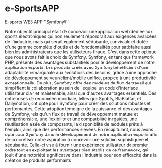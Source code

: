 # e-SportsAPP
 E-sports WEB APP ''Symfony5''
  
Notre objectif principal était de concevoir une application web dédiée aux 
sports électroniques qui non seulement répondrait aux exigences avancées 
de l'industrie, mais qui serait également séduisante, conviviale et dotée d'une 
gamme complète d'outils et de fonctionnalités pour satisfaire aussi bien les 
administrateurs que les utilisateurs finaux. C'est dans cette optique que nous 
avons fait le choix de Symfony.
Symfony, en tant que framework PHP, présente des avantages substantiels 
pour le développement de notre application esports. Les produits créés avec 
Symfony bénéficient d'une adaptabilité remarquable aux évolutions des 
besoins, grâce à une approche de développement serveur/client/mobile 
unifiée, propice à une productivité exceptionnelle. De plus, Symfony offre des 
modèles de flux de travail qui simplifient la collaboration au sein de l'équipe, 
un code d'interface utilisateur clair et maintenable, ainsi que d'autres 
avantages essentiels.
Des entreprises de renommée mondiale, telles que Spotify, BlaBlaCar, et 
Dailymotion, ont opté pour Symfony pour créer des solutions robustes et 
performantes. Cette adoption témoigne de la puissance et des avantages de 
Symfony, tels qu'un flux de travail de développement mature et 
compréhensible, une flexibilité et une compatibilité inégalées, une 
réutilisation aisée de composants, la disponibilité de modules prêts à 
l'emploi, ainsi que des performances élevées.
En récapitulant, nous avons opté pour Symfony dans le développement de 
notre application esports afin de concrétiser notre aspiration à concevoir une 
solution sophistiquée et séduisante. Celle-ci vise à fournir une expérience 
utilisateur de premier ordre tout en exploitant les avantages bien établis de 
ce framework, qui jouit d'une notoriété significative dans l'industrie pour son 
efficacité dans la création de produits performants
